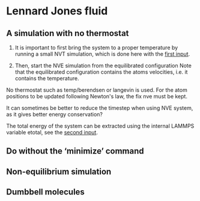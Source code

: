 # Lennard Jones fluid

## A simulation with no thermostat

1) It is important to first bring the system to a proper temperature by running a
small NVT simulation, which is done here with the [first input](./a-simulation-with-no-thermostat/input.a.lammps).

2) Then, start the NVE simulation from the equilibrated configuration
Note that the equilibrated configuration contains the atoms velocities, i.e. it contains the temperature.

No thermostat such as temp/berendsen or langevin is used. For the atom positions to be updated
following Newton's law, the fix nve must be kept.

It can sometimes be better to reduce the timestep when using NVE system, as it gives better energy conservation?

The total energy of the system can be extracted using the internal LAMMPS variable etotal,
see the [second input](./a-simulation-with-no-thermostat/input.b.lammps).

## Do without the ‘minimize’ command

## Non-equilibrium simulation

## Dumbbell molecules
